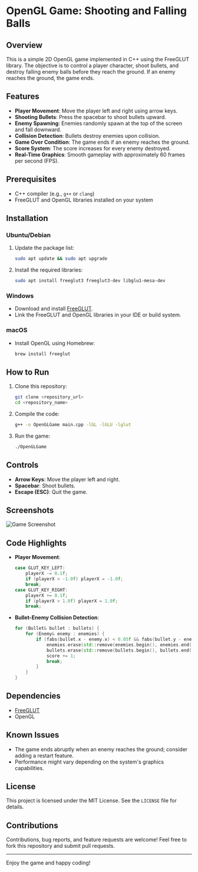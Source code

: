 # OpenGL Game: Shooting and Falling Balls

## Overview
This is a simple 2D OpenGL game implemented in C++ using the FreeGLUT library. The objective is to control a player character, shoot bullets, and destroy falling enemy balls before they reach the ground. If an enemy reaches the ground, the game ends.

## Features
- **Player Movement**: Move the player left and right using arrow keys.
- **Shooting Bullets**: Press the spacebar to shoot bullets upward.
- **Enemy Spawning**: Enemies randomly spawn at the top of the screen and fall downward.
- **Collision Detection**: Bullets destroy enemies upon collision.
- **Game Over Condition**: The game ends if an enemy reaches the ground.
- **Score System**: The score increases for every enemy destroyed.
- **Real-Time Graphics**: Smooth gameplay with approximately 60 frames per second (FPS).

## Prerequisites
- C++ compiler (e.g., `g++` or `clang`)
- FreeGLUT and OpenGL libraries installed on your system

## Installation
### Ubuntu/Debian
1. Update the package list:
   ```bash
   sudo apt update && sudo apt upgrade
   ```

2. Install the required libraries:
   ```bash
   sudo apt install freeglut3 freeglut3-dev libglu1-mesa-dev
   ```

### Windows
- Download and install [FreeGLUT](http://freeglut.sourceforge.net).
- Link the FreeGLUT and OpenGL libraries in your IDE or build system.

### macOS
- Install OpenGL using Homebrew:
   ```bash
   brew install freeglut
   ```

## How to Run
1. Clone this repository:
   ```bash
   git clone <repository_url>
   cd <repository_name>
   ```

2. Compile the code:
   ```bash
   g++ -o OpenGLGame main.cpp -lGL -lGLU -lglut
   ```

3. Run the game:
   ```bash
   ./OpenGLGame
   ```

## Controls
- **Arrow Keys**: Move the player left and right.
- **Spacebar**: Shoot bullets.
- **Escape (ESC)**: Quit the game.

## Screenshots
![Game Screenshot](![image](https://github.com/user-attachments/assets/50478c7b-c9b5-43e1-9fee-36ed0a0acb7b)
)

## Code Highlights
- **Player Movement**:
  ```cpp
  case GLUT_KEY_LEFT:
      playerX -= 0.1f;
      if (playerX < -1.0f) playerX = -1.0f;
      break;
  case GLUT_KEY_RIGHT:
      playerX += 0.1f;
      if (playerX > 1.0f) playerX = 1.0f;
      break;
  ```

- **Bullet-Enemy Collision Detection**:
  ```cpp
  for (Bullet& bullet : bullets) {
      for (Enemy& enemy : enemies) {
          if (fabs(bullet.x - enemy.x) < 0.05f && fabs(bullet.y - enemy.y) < 0.05f) {
              enemies.erase(std::remove(enemies.begin(), enemies.end(), enemy), enemies.end());
              bullets.erase(std::remove(bullets.begin(), bullets.end(), bullet), bullets.end());
              score += 1;
              break;
          }
      }
  }
  ```

## Dependencies
- [FreeGLUT](http://freeglut.sourceforge.net)
- OpenGL

## Known Issues
- The game ends abruptly when an enemy reaches the ground; consider adding a restart feature.
- Performance might vary depending on the system's graphics capabilities.

## License
This project is licensed under the MIT License. See the `LICENSE` file for details.

## Contributions
Contributions, bug reports, and feature requests are welcome! Feel free to fork this repository and submit pull requests.

---
Enjoy the game and happy coding!

